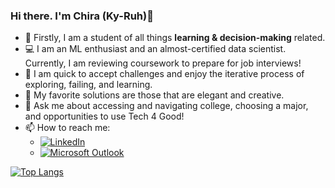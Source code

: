 ### Hi there. I'm Chira (Ky-Ruh)👋

- 🧠 Firstly, I am a student of all things **learning & decision-making** related.
- 💻 I am an ML enthusiast and an almost-certified data scientist. Currently, I am reviewing coursework to prepare for job interviews!
- 🤹 I am quick to accept challenges and enjoy the iterative process of exploring, failing, and learning.
- 🎨 My favorite solutions are those that are elegant and creative.
- 💬 Ask me about accessing and navigating college, choosing a major, and opportunities to use Tech 4 Good!
- 📫 How to reach me:
   - [![LinkedIn](https://img.shields.io/badge/LinkedIn-0077B5?style=for-the-badge&logo=linkedin&logoColor=white)](https://www.linkedin.com/in/chiralevy/)
   - [![Microsoft Outlook](https://img.shields.io/badge/Microsoft_Outlook-0078D4?style=for-the-badge&logo=microsoft-outlook&logoColor=white)](cjlb2018@mymail.pomona.edu)

[![Top Langs](https://github-readme-stats.vercel.app/api/top-langs/?username=chiralevy)](https://github.com/chiralevy/github-readme-stats)
